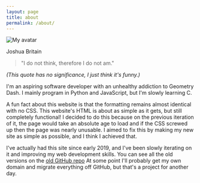 ```yaml
---
layout: page
title: about
permalink: /about/
---
```


![My avatar](https://github.com/jbritain.png)

Joshua Britain

> "I do not think, therefore I do not am."

*(This quote has no significance, I just think it's funny.)*

I'm an aspiring software developer with an unhealthy addiction to Geometry Dash. I mainly program in Python and JavaScript, but I'm slowly learning C.

A fun fact about this website is that the formatting remains almost identical with no CSS. This website's HTML is about as simple as it gets, but still completely functional! I decided to do this because on the previous iteration of it, the page would take an absolute age to load and if the CSS screwed up then the page was nearly unusable. I aimed to fix this by making my new site as simple as possible, and I think I achieved that. 

I've actually had this site since early 2019, and I've been slowly iterating on it and improving my web development skills. You can see all the old versions on the [old GitHub repo](https://github.com/jbritain/pr0x1mas.github.io) At some point I'll probably get my own domain and migrate everything off GitHub, but that's a project for another day.